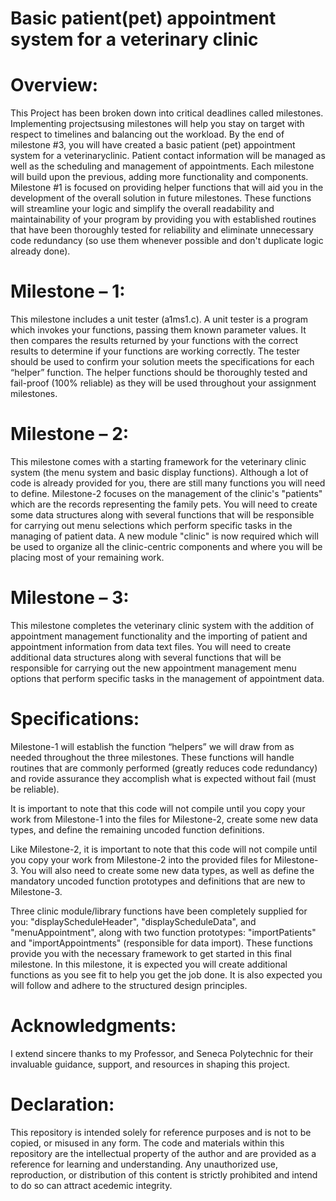 # Basic patient(pet) appointment system for a veterinary clinic

# Overview:
This Project has been broken down into critical deadlines called milestones. Implementing projectsusing milestones will help you stay on target with respect to timelines and balancing out the workload. By the end of milestone #3, you will have created a basic patient (pet) appointment system for a veterinaryclinic. Patient contact information will be managed as well as the scheduling and management of appointments. Each milestone will build upon the previous, adding more functionality and components. Milestone #1 is focused on providing helper functions that will aid you in the development of the overall solution in future milestones. These functions will streamline your logic and simplify the overall readability and maintainability of your program by providing you with established routines that have been thoroughly tested for reliability and eliminate unnecessary code redundancy (so use them whenever possible and don't duplicate logic already done).

# Milestone – 1:
This milestone includes a unit tester (a1ms1.c). A unit tester is a program which invokes your functions, passing them known parameter values. It then compares the results returned by your functions with the correct results to determine if your functions are working correctly. The tester should be used to confirm your solution meets the specifications for each “helper” function. The helper functions should be thoroughly tested and fail-proof (100% reliable) as they will be used throughout your assignment milestones. 

# Milestone – 2:
This milestone comes with a starting framework for the veterinary clinic system (the menu system and basic display functions). Although a lot of code is already provided for you, there are still many functions you will need to define. Milestone-2 focuses on the management of the clinic's "patients" which are the records representing the family pets. You will need to create some data structures along with several functions that will be responsible for carrying out menu selections which perform specific tasks in the managing of patient data. A new module "clinic" is now required which will be used to organize all the clinic-centric components and where you will be placing most of your remaining work.

# Milestone – 3:
This milestone completes the veterinary clinic system with the addition of appointment management functionality and the importing of patient and appointment information from data text files. You will need to create additional data structures along with several functions that will be responsible for carrying out the new appointment management menu options that perform specific tasks in the management of appointment data.

# Specifications:
Milestone-1 will establish the function “helpers” we will draw from as needed throughout the three milestones. These functions will handle routines that are commonly performed (greatly reduces code redundancy) and rovide assurance they accomplish what is expected without fail (must be reliable).

It is important to note that this code will not compile until you copy your work from Milestone-1 into the files for Milestone-2, create some new data types, and define the remaining uncoded function definitions.

Like Milestone-2, it is important to note that this code will not compile until you copy your work from Milestone-2 into the provided files for Milestone-3. You will also need to create some new data types, as
well as define the mandatory uncoded function prototypes and definitions that are new to Milestone-3.

Three clinic module/library functions have been completely supplied for you: "displayScheduleHeader", "displayScheduleData", and "menuAppointment", along with two function prototypes: "importPatients" and "importAppointments" (responsible for data import). These functions provide you with the necessary framework to get started in this final milestone. In this milestone, it is expected you will create additional functions as you see fit to help you get the job done. It is also expected you will follow and adhere to the structured design principles.

# Acknowledgments:
I extend sincere thanks to my Professor, and Seneca Polytechnic for their invaluable guidance, support, and resources in shaping this project.

# Declaration:
This repository is intended solely for reference purposes and is not to be copied, or misused in any form. The code and materials within this repository are the intellectual property of the author and are provided as a reference for learning and understanding. Any unauthorized use, reproduction, or distribution of this content is strictly prohibited and intend to do so can attract acedemic integrity.
